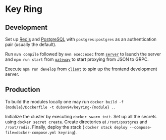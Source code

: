 # Key Ring

## Development

Set up [Redis](https://redis.io/) and [PostgreSQL](https://www.postgresql.org/)
with `postgres:postgres` as an authentication pair (usually the default).

Run `mvn compile` followed by `mvn exec:exec` from
[`server`](https://github.com/dubov94/keyring/tree/master/server) to launch the
server and `npm run start` from
[`gateway`](https://github.com/dubov94/keyring/tree/master/gateway) to start
proxying from JSON to GRPC.

Execute `npm run develop` from
[`client`](https://github.com/dubov94/keyring/tree/master/client) to spin up the
frontend development server.

## Production

To build the modules locally one may run
`docker build -f {module}/Dockerfile -t dubov94/keyring-{module} .`.

Initialize the cluster by executing `docker swarm init`. Set up all the secrets
using `docker secret create`. Create directories at `/root/postgres` and
`/root/redis`. Finally, deploy the stack (
`docker stack deploy --compose-file=docker-compose.yml keyring`).
